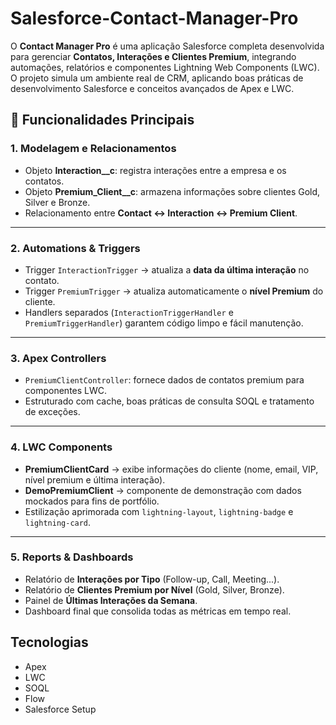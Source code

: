 # Salesforce-Contact-Manager-Pro

O **Contact Manager Pro** é uma aplicação Salesforce completa desenvolvida para gerenciar **Contatos, Interações e Clientes Premium**, integrando automações, relatórios e componentes Lightning Web Components (LWC).  
O projeto simula um ambiente real de CRM, aplicando boas práticas de desenvolvimento Salesforce e conceitos avançados de Apex e LWC.

## 🚀 Funcionalidades Principais

### 1. **Modelagem e Relacionamentos**
- Objeto **Interaction__c**: registra interações entre a empresa e os contatos.
- Objeto **Premium_Client__c**: armazena informações sobre clientes Gold, Silver e Bronze.
- Relacionamento entre **Contact ↔ Interaction ↔ Premium Client**.

---

### 2. **Automations & Triggers**
- Trigger `InteractionTrigger` → atualiza a **data da última interação** no contato.
- Trigger `PremiumTrigger` → atualiza automaticamente o **nível Premium** do cliente.
- Handlers separados (`InteractionTriggerHandler` e `PremiumTriggerHandler`) garantem código limpo e fácil manutenção.

---

### 3. **Apex Controllers**
- `PremiumClientController`: fornece dados de contatos premium para componentes LWC.
- Estruturado com cache, boas práticas de consulta SOQL e tratamento de exceções.

---

### 4. **LWC Components**
- **PremiumClientCard** → exibe informações do cliente (nome, email, VIP, nível premium e última interação).
- **DemoPremiumClient** → componente de demonstração com dados mockados para fins de portfólio.
- Estilização aprimorada com `lightning-layout`, `lightning-badge` e `lightning-card`.

---

### 5. **Reports & Dashboards**
- Relatório de **Interações por Tipo** (Follow-up, Call, Meeting...).
- Relatório de **Clientes Premium por Nível** (Gold, Silver, Bronze).
- Painel de **Últimas Interações da Semana**.
- Dashboard final que consolida todas as métricas em tempo real.


## Tecnologias

- Apex
- LWC
- SOQL
- Flow
- Salesforce Setup



